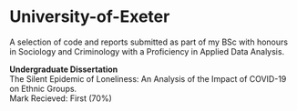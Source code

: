 # University-of-Exeter
A selection of code and reports submitted as part of my BSc with honours in Sociology and Criminology with a Proficiency in Applied Data Analysis.

**Undergraduate Dissertation**\
  The Silent Epidemic of Loneliness: An Analysis of the Impact of COVID-19 on Ethnic Groups.\
  Mark Recieved: First (70%)

